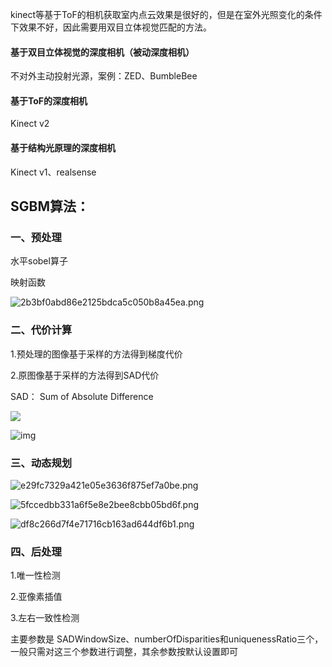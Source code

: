 kinect等基于ToF的相机获取室内点云效果是很好的，但是在室外光照变化的条件下效果不好，因此需要用双目立体视觉匹配的方法。

#### 基于双目立体视觉的深度相机（被动深度相机）

不对外主动投射光源，案例：ZED、BumbleBee

#### 基于ToF的深度相机

Kinect v2

#### 基于结构光原理的深度相机

Kinect v1、realsense



## SGBM算法：

### 一、预处理

水平sobel算子

映射函数

![2b3bf0abd86e2125bdca5c050b8a45ea.png](https://www.freesion.com/images/474/2b3bf0abd86e2125bdca5c050b8a45ea.png)

### 二、代价计算

1.预处理的图像基于采样的方法得到梯度代价

2.原图像基于采样的方法得到SAD代价

SAD： Sum of Absolute Difference

![](https://img-blog.csdn.net/20160709143416235?watermark/2/text/aHR0cDovL2Jsb2cuY3Nkbi5uZXQv/font/5a6L5L2T/fontsize/400/fill/I0JBQkFCMA==/dissolve/70/gravity/Center)

![img](https://www.freesion.com/images/45/e086b969f8820a96cb74974220e8452d.png)

### 三、动态规划



![e29fc7329a421e05e3636f875ef7a0be.png](https://www.freesion.com/images/982/e29fc7329a421e05e3636f875ef7a0be.png)

![5fccedbb331a6f5e8e2bee8cbb05bd6f.png](https://www.freesion.com/images/335/5fccedbb331a6f5e8e2bee8cbb05bd6f.png)

![df8c266d7f4e71716cb163ad644df6b1.png](https://www.freesion.com/images/473/df8c266d7f4e71716cb163ad644df6b1.png)

### 四、后处理

1.唯一性检测

2.亚像素插值

3.左右一致性检测



主要参数是 SADWindowSize、numberOfDisparities和uniquenessRatio三个，一般只需对这三个参数进行调整，其余参数按默认设置即可




